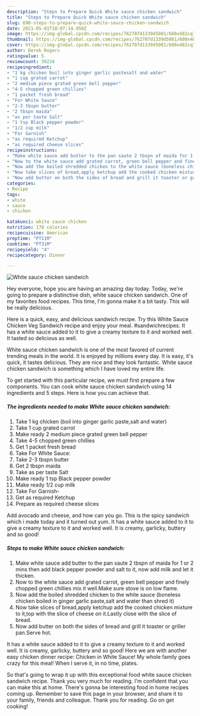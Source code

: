 ```yaml
---
description: "Steps to Prepare Quick White sauce chicken sandwich"
title: "Steps to Prepare Quick White sauce chicken sandwich"
slug: 690-steps-to-prepare-quick-white-sauce-chicken-sandwich
date: 2021-05-01T18:07:14.950Z
image: https://img-global.cpcdn.com/recipes/762707d1339d5081/680x482cq70/white-sauce-chicken-sandwich-recipe-main-photo.jpg
thumbnail: https://img-global.cpcdn.com/recipes/762707d1339d5081/680x482cq70/white-sauce-chicken-sandwich-recipe-main-photo.jpg
cover: https://img-global.cpcdn.com/recipes/762707d1339d5081/680x482cq70/white-sauce-chicken-sandwich-recipe-main-photo.jpg
author: Derek Rogers
ratingvalue: 5
reviewcount: 39234
recipeingredient:
- "1 kg chicken boil into ginger garlic pastesalt and water"
- "1 cup grated carrot"
- "2 medium piece grated green bell pepper"
- "4-5 chopped green chillies"
- "1 packet fresh bread"
- "For White Sauce"
- "2-3 tbspn butter"
- "2 tbspn maida"
- "as per taste Salt"
- "1 tsp Black pepper powder"
- "1/2 cup milk"
- "For Garnish"
- "as required Ketchup"
- "as required cheese slices"
recipeinstructions:
- "Make white sauce add butter to the pan saute 2 tbspn of maida for 1 or 2 mins then add black pepper powder and salt to it, now add milk and let it thicken."
- "Now to the white sauce add grated carrot, green bell pepper and finely chopped green chillies mix it well.Make sure stove is on low flame."
- "Now add the boiled shredded chicken to the white sauce (boneless chicken boiled in ginger garlic paste,salt and water than shred it)"
- "Now take slices of bread,apply ketchup add the cooked chicken mixture to it,top with the slice of cheese on it.Lastly close with the slice of bread."
- "Now add butter on both the sides of bread and grill it toaster or griller pan.Serve hot."
categories:
- Recipe
tags:
- white
- sauce
- chicken

katakunci: white sauce chicken 
nutrition: 170 calories
recipecuisine: American
preptime: "PT11M"
cooktime: "PT31M"
recipeyield: "4"
recipecategory: Dinner

---
```



![White sauce chicken sandwich](https://img-global.cpcdn.com/recipes/762707d1339d5081/680x482cq70/white-sauce-chicken-sandwich-recipe-main-photo.jpg)

Hey everyone, hope you are having an amazing day today. Today, we're going to prepare a distinctive dish, white sauce chicken sandwich. One of my favorites food recipes. This time, I'm gonna make it a bit tasty. This will be really delicious.

Here is a quick, easy, and delicious sandwich recipe. Try this White Sauce Chicken Veg Sandwich recipe and enjoy your meal. #sandwichrecipes. It has a white sauce added to it to give a creamy texture to it and worked well. It tasted so delicious as well.

White sauce chicken sandwich is one of the most favored of current trending meals in the world. It is enjoyed by millions every day. It is easy, it's quick, it tastes delicious. They are nice and they look fantastic. White sauce chicken sandwich is something which I have loved my entire life.


To get started with this particular recipe, we must first prepare a few components. You can cook white sauce chicken sandwich using 14 ingredients and 5 steps. Here is how you can achieve that.

<!--inarticleads1-->

##### The ingredients needed to make White sauce chicken sandwich:

1. Take 1 kg chicken (boil into ginger garlic paste,salt and water)
1. Take 1 cup grated carrot
1. Make ready 2 medium piece grated green bell pepper
1. Take 4-5 chopped green chillies
1. Get 1 packet fresh bread
1. Take For White Sauce:
1. Take 2-3 tbspn butter
1. Get 2 tbspn maida
1. Take as per taste Salt
1. Make ready 1 tsp Black pepper powder
1. Make ready 1/2 cup milk
1. Take For Garnish-
1. Get as required Ketchup
1. Prepare as required cheese slices


Add avocado and cheese, and how can you go. This is the spicy sandwich which i made today and it turned out yum. It has a white sauce added to it to give a creamy texture to it and worked well. It is creamy, garlicky, buttery and so good! 

<!--inarticleads2-->

##### Steps to make White sauce chicken sandwich:

1. Make white sauce add butter to the pan saute 2 tbspn of maida for 1 or 2 mins then add black pepper powder and salt to it, now add milk and let it thicken.
1. Now to the white sauce add grated carrot, green bell pepper and finely chopped green chillies mix it well.Make sure stove is on low flame.
1. Now add the boiled shredded chicken to the white sauce (boneless chicken boiled in ginger garlic paste,salt and water than shred it)
1. Now take slices of bread,apply ketchup add the cooked chicken mixture to it,top with the slice of cheese on it.Lastly close with the slice of bread.
1. Now add butter on both the sides of bread and grill it toaster or griller pan.Serve hot.


It has a white sauce added to it to give a creamy texture to it and worked well. It is creamy, garlicky, buttery and so good! Here we are with another easy chicken dinner recipe: Chicken in White Sauce! My whole family goes crazy for this meal! When I serve it, in no time, plates. 

So that's going to wrap it up with this exceptional food white sauce chicken sandwich recipe. Thank you very much for reading. I'm confident that you can make this at home. There's gonna be interesting food in home recipes coming up. Remember to save this page in your browser, and share it to your family, friends and colleague. Thank you for reading. Go on get cooking!
